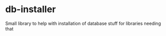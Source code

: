 # db-installer
Small library to help with installation of database stuff for libraries needing that
